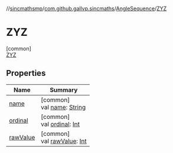 //[sincmathsmp](../../../../index.md)/[com.github.gallvp.sincmaths](../../index.md)/[AngleSequence](../index.md)/[ZYZ](index.md)

# ZYZ

[common]\
[ZYZ](index.md)

## Properties

| Name | Summary |
|---|---|
| [name](../-x-y-z/index.md#-372974862%2FProperties%2F1423245946) | [common]<br>val [name](../-x-y-z/index.md#-372974862%2FProperties%2F1423245946): [String](https://kotlinlang.org/api/latest/jvm/stdlib/kotlin/-string/index.html) |
| [ordinal](../-x-y-z/index.md#-739389684%2FProperties%2F1423245946) | [common]<br>val [ordinal](../-x-y-z/index.md#-739389684%2FProperties%2F1423245946): [Int](https://kotlinlang.org/api/latest/jvm/stdlib/kotlin/-int/index.html) |
| [rawValue](../raw-value.md) | [common]<br>val [rawValue](../raw-value.md): [Int](https://kotlinlang.org/api/latest/jvm/stdlib/kotlin/-int/index.html) |
